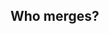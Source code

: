 ## Who merges?
<div id="text"></div>
<script>
var week = ISO8601_week_no(new Date());
var mergerNum = week % 9;
var merger;
switch (mergerNum) {
  case 0: 
    merger = 'Mikal'
    break;
  case 1:
    merger = 'Per-Olav'
    break;
  case 2:
    merger = 'Erlend'
    break;
  case 3:
    merger = 'Øyvind'
    break;
  case 4:
    merger = 'Anders'
    break;
  case 5:
    merger = 'Thomas''Merger of cap -> master is: ' + merger
    break;
  case 6:
    merger = 'Eivind'
    break;
  case 7:
    merger = 'Morten'
    break;
  case 8:
    merger = 'Sachin'
    break;
  
  }
document.getElementById("text").innerHTML = 'Merger of cap -> master is: ' + merger;

function ISO8601_week_no(dt) 
  {
     var tdt = new Date(dt.valueOf());
     var dayn = (dt.getDay() + 6) % 7;
     tdt.setDate(tdt.getDate() - dayn + 3);
     var firstThursday = tdt.valueOf();
     tdt.setMonth(0, 1);
     if (tdt.getDay() !== 4) 
       {
      tdt.setMonth(0, 1 + ((4 - tdt.getDay()) + 7) % 7);
        }
     return 1 + Math.ceil((firstThursday - tdt) / 604800000);
        }
</script>
